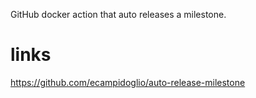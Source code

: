 GitHub docker action that auto releases a milestone.

# links
https://github.com/ecampidoglio/auto-release-milestone   



